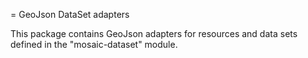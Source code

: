 = GeoJson DataSet adapters

This package contains GeoJson adapters for resources and data sets defined
in the "mosaic-dataset" module.  